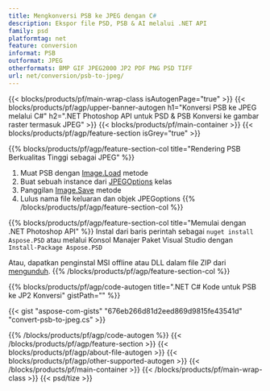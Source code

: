 ```yaml
---
title: Mengkonversi PSB ke JPEG dengan C#
description: Ekspor file PSD, PSB & AI melalui .NET API
family: psd
platformtag: net
feature: conversion
informat: PSB
outformat: JPEG
otherformats: BMP GIF JPEG2000 JP2 PDF PNG PSD TIFF
url: net/conversion/psb-to-jpeg/
---
```


{{< blocks/products/pf/main-wrap-class isAutogenPage="true" >}}
{{< blocks/products/pf/agp/upper-banner-autogen h1="Konversi PSB ke JPEG melalui C#" h2=".NET Photoshop API untuk PSD & PSB Konversi ke gambar raster termasuk JPEG" >}}
{{< blocks/products/pf/main-container >}}
{{< blocks/products/pf/agp/feature-section isGrey="true" >}}

{{% blocks/products/pf/agp/feature-section-col title="Rendering PSB Berkualitas Tinggi sebagai JPEG" %}}
1. Muat PSB dengan [Image.Load](https://apireference.aspose.com/psd/net/aspose.psd/image/methods/load/index) metode
1. Buat sebuah instance dari [JPEGOptions](https://apireference.aspose.com/psd/net/aspose.psd.imageoptions/jpegoptions) kelas
1. Panggilan [Image.Save](https://apireference.aspose.com/psd/net/aspose.psd/image/methods/save/index) metode
1. Lulus nama file keluaran dan objek JPEGoptions
{{% /blocks/products/pf/agp/feature-section-col %}}

{{% blocks/products/pf/agp/feature-section-col title="Memulai dengan .NET Photoshop API" %}}
Instal dari baris perintah sebagai ```nuget install Aspose.PSD``` atau melalui Konsol Manajer Paket Visual Studio dengan ```Install-Package Aspose.PSD```

Atau, dapatkan penginstal MSI offline atau DLL dalam file ZIP dari [mengunduh](https://releases.aspose.com/psd/net).
{{% /blocks/products/pf/agp/feature-section-col %}}

{{% blocks/products/pf/agp/code-autogen title=".NET C# Kode untuk PSB ke JP2 Konversi" gistPath="" %}}

{{< gist "aspose-com-gists" "676eb266d81d2eed869d9815fe43541d" "convert-psb-to-jpeg.cs" >}}

{{% /blocks/products/pf/agp/code-autogen %}}
{{< /blocks/products/pf/agp/feature-section >}}
{{< blocks/products/pf/agp/about-file-autogen >}}
{{< blocks/products/pf/agp/other-supported-autogen >}}
{{< /blocks/products/pf/main-container >}}
{{< /blocks/products/pf/main-wrap-class >}}
{{< psd/tize >}}

